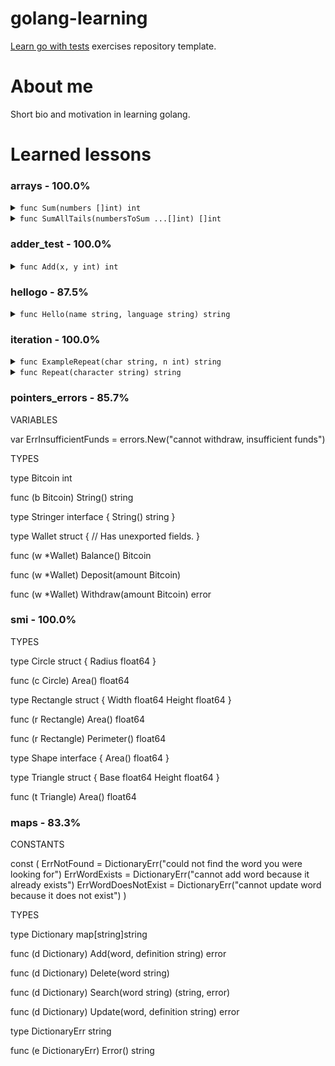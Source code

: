 # golang-learning

[Learn go with tests](https://quii.gitbook.io/learn-go-with-tests/) exercises repository template.

# About me

Short bio and motivation in learning golang.

# Learned lessons

### arrays - 100.0%

<details>
  <summary><code>func Sum(numbers []int) int</code></summary>

</details>

<details>
  <summary><code>func SumAllTails(numbersToSum ...[]int) []int</code></summary>

</details>

### adder_test - 100.0%

<details>
  <summary><code>func Add(x, y int) int</code></summary>

</details>

### hellogo - 87.5%

<details>
  <summary><code>func Hello(name string, language string) string</code></summary>

</details>

### iteration - 100.0%

<details>
  <summary><code>func ExampleRepeat(char string, n int) string</code></summary>

</details>

<details>
  <summary><code>func Repeat(character string) string</code></summary>

</details>

### pointers_errors - 85.7%
VARIABLES

var ErrInsufficientFunds = errors.New("cannot withdraw, insufficient funds")

TYPES

type Bitcoin int

func (b Bitcoin) String() string

type Stringer interface {
	String() string
}

type Wallet struct {
	// Has unexported fields.
}

func (w *Wallet) Balance() Bitcoin

func (w *Wallet) Deposit(amount Bitcoin)

func (w *Wallet) Withdraw(amount Bitcoin) error
### smi - 100.0%
TYPES

type Circle struct {
	Radius float64
}

func (c Circle) Area() float64

type Rectangle struct {
	Width  float64
	Height float64
}

func (r Rectangle) Area() float64

func (r Rectangle) Perimeter() float64

type Shape interface {
	Area() float64
}

type Triangle struct {
	Base   float64
	Height float64
}

func (t Triangle) Area() float64
### maps - 83.3%
CONSTANTS

const (
	ErrNotFound         = DictionaryErr("could not find the word you were looking for")
	ErrWordExists       = DictionaryErr("cannot add word because it already exists")
	ErrWordDoesNotExist = DictionaryErr("cannot update word because it does not exist")
)

TYPES

type Dictionary map[string]string

func (d Dictionary) Add(word, definition string) error

func (d Dictionary) Delete(word string)

func (d Dictionary) Search(word string) (string, error)

func (d Dictionary) Update(word, definition string) error

type DictionaryErr string

func (e DictionaryErr) Error() string